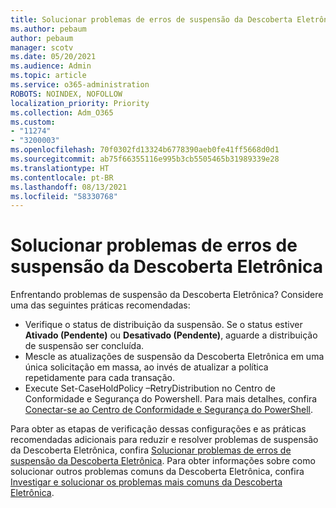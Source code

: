 ```yaml
---
title: Solucionar problemas de erros de suspensão da Descoberta Eletrônica
ms.author: pebaum
author: pebaum
manager: scotv
ms.date: 05/20/2021
ms.audience: Admin
ms.topic: article
ms.service: o365-administration
ROBOTS: NOINDEX, NOFOLLOW
localization_priority: Priority
ms.collection: Adm_O365
ms.custom:
- "11274"
- "3200003"
ms.openlocfilehash: 70f0302fd13324b6778390aeb0fe41ff5668d0d1
ms.sourcegitcommit: ab75f66355116e995b3cb5505465b31989339e28
ms.translationtype: HT
ms.contentlocale: pt-BR
ms.lasthandoff: 08/13/2021
ms.locfileid: "58330768"
---
```

# <a name="troubleshooting-ediscovery-holds-errors"></a>Solucionar problemas de erros de suspensão da Descoberta Eletrônica

Enfrentando problemas de suspensão da Descoberta Eletrônica? Considere uma das seguintes práticas recomendadas:

- Verifique o status de distribuição da suspensão.  Se o status estiver **Ativado (Pendente)** ou **Desativado (Pendente)**, aguarde a distribuição de suspensão ser concluída.
- Mescle as atualizações de suspensão da Descoberta Eletrônica em uma única solicitação em massa, ao invés de atualizar a política repetidamente para cada transação.
- Execute Set-CaseHoldPolicy <policyname> –RetryDistribution no Centro de Conformidade e Segurança do Powershell. Para mais detalhes, confira [Conectar-se ao Centro de Conformidade e Segurança do PowerShell](https://docs.microsoft.com/powershell/exchange/connect-to-scc-powershell).

Para obter as etapas de verificação dessas configurações e as práticas recomendadas adicionais para reduzir e resolver problemas de suspensão da Descoberta Eletrônica, confira [Solucionar problemas de erros de suspensão da Descoberta Eletrônica](https://docs.microsoft.com/microsoft-365/compliance/hold-distribution-errors).
Para obter informações sobre como solucionar outros problemas comuns da Descoberta Eletrônica, confira [Investigar e solucionar os problemas mais comuns da Descoberta Eletrônica](https://docs.microsoft.com/microsoft-365/compliance/ediscovery-troubleshooting-common-issues).
